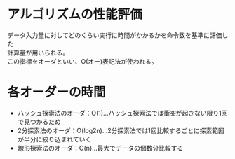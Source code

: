 # アルゴリズムの性能評価
データ入力量に対してどのくらい実行に時間がかかるかを命令数を基準に評価した  
計算量が用いられる。  
この指標をオーダといい、O(オー)表記法が使われる。

# 各オーダーの時間
 - ハッシュ探索法のオーダ：O(1)...ハッシュ探索法では衝突が起きない限り1回で見つかるため
 - 2分探索法のオーダ：O(log2n)...2分探索法では1回比較するごとに探索範囲が半分に絞り込まれていく
 - 線形探索法のオーダ：O(n)...最大でデータの個数分比較する
